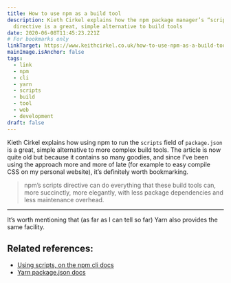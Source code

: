 ```yaml
---
title: How to use npm as a build tool
description: Kieth Cirkel explains how the npm package manager’s “scripts”
  directive is a great, simple alternative to build tools
date: 2020-06-08T11:45:23.221Z
# For bookmarks only
linkTarget: https://www.keithcirkel.co.uk/how-to-use-npm-as-a-build-tool/
mainImage.isAnchor: false
tags:
  - link
  - npm
  - cli
  - yarn
  - scripts
  - build
  - tool
  - web
  - development
draft: false
---
```

Kieth Cirkel explains how using npm to run the `scripts` field of `package.json` is a great, simple alternative to more complex build tools. The article is now quite old but because it contains so many goodies, and since I’ve been using the approach more and more of late (for example to easy compile CSS on my personal website), it’s definitely worth bookmarking.

> npm’s scripts directive can do everything that these build tools can, more succinctly, more elegantly, with less package dependencies and less maintenance overhead.
--- 

It’s worth mentioning that (as far as I can tell so far) Yarn also provides the same facility.

## Related references:

- [Using scripts, on the npm cli docs](https://docs.npmjs.com/cli/v7/using-npm/scripts)
- [Yarn package.json docs](https://classic.yarnpkg.com/en/docs/package-json#toc-scripts)